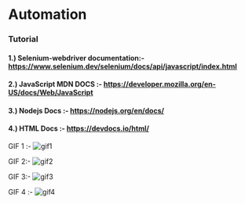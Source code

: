 # Automation
### Tutorial
#### 1.) Selenium-webdriver documentation:- https://www.selenium.dev/selenium/docs/api/javascript/index.html
#### 2.) JavaScript MDN DOCS :- https://developer.mozilla.org/en-US/docs/Web/JavaScript 
#### 3.) Nodejs Docs :- https://nodejs.org/en/docs/
#### 4.) HTML Docs :- https://devdocs.io/html/

GIF 1 :- ![gif1](https://user-images.githubusercontent.com/33652351/104848027-1a8da400-5909-11eb-99a8-efecbf0918ec.gif)

GIF 2:- ![gif2](https://user-images.githubusercontent.com/33652351/104848074-4f016000-5909-11eb-94bb-21cfd2333c92.gif)

GIF 3:- ![gif3](https://user-images.githubusercontent.com/33652351/104848101-6b9d9800-5909-11eb-9bc6-b36fe743eb30.gif)

GIF 4 :- ![gif4](https://user-images.githubusercontent.com/33652351/104848134-9b4ca000-5909-11eb-9a49-67af11e3b412.gif)




 
